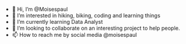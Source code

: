 - 👋 Hi, I’m @Moisespaul
- 👀 I’m interested in hiking, biking, coding and learning things
- 🌱 I’m currently learning Data Analyst
- 💞️ I’m looking to collaborate on an interesting project to help people.
- 📫 How to reach me by social media @moisespaul

<!---
Moisespaul/Moisespaul is a ✨ special ✨ repository because its `README.md` (this file) appears on your GitHub profile.
You can click the Preview link to take a look at your changes.
--->

